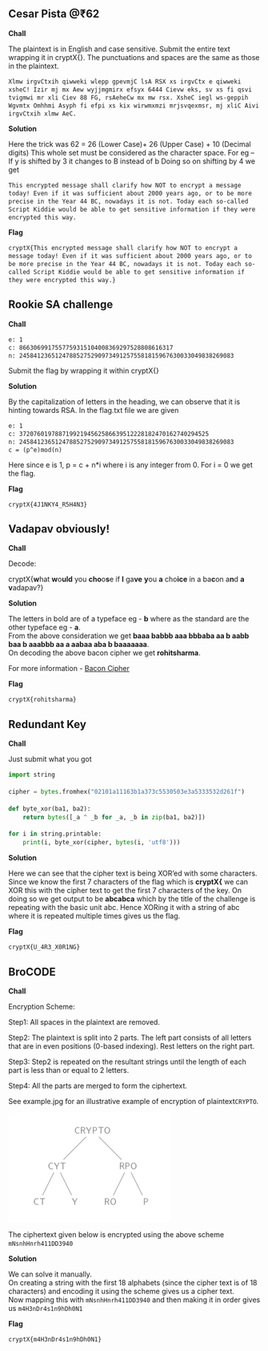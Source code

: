 ## Cesar Pista @₹62
**Chall**

The plaintext is in English and case sensitive. Submit the entire text wrapping it in cryptX{}. The punctuations and spaces are the same as those in the plaintext.
```
Xlmw irgvCtxih qiwweki wlepp gpevmjC lsA RSX xs irgvCtx e qiwweki xsheC! Izir mj mx Aew wyjjmgmirx efsyx 6444 Cievw eks, sv xs fi qsvi tvigmwi mr xli Ciev 88 FG, rsAeheCw mx mw rsx. XsheC iegl ws-geppih Wgvmtx Omhhmi Asyph fi efpi xs kix wirwmxmzi mrjsvqexmsr, mj xliC Aivi irgvCtxih xlmw AeC.
```

**Solution**

Here the trick was 62 = 26 (Lower Case)+ 26 (Upper Case) + 10 (Decimal digits)
This whole set must be considered as the character space.
For eg – If y is shifted by 3 it changes to B instead of b
Doing so on shifting by 4 we get
```
This encrypted message shall clarify how NOT to encrypt a message today! Even if it was sufficient about 2000 years ago, or to be more precise in the Year 44 BC, nowadays it is not. Today each so-called Script Kiddie would be able to get sensitive information if they were encrypted this way.
```
**Flag**
```
cryptX{This encrypted message shall clarify how NOT to encrypt a message today! Even if it was sufficient about 2000 years ago, or to be more precise in the Year 44 BC, nowadays it is not. Today each so-called Script Kiddie would be able to get sensitive information if they were encrypted this way.}
```

## Rookie SA challenge
**Chall**
```
e: 1
c: 8663069917557759315104008369297528808616317
n: 245841236512478852752909734912575581815967630033049838269083
```
Submit the flag by wrapping it within cryptX{}

**Solution**

By the capitalization of letters in the heading, we can observe that it is hinting towards RSA.
In the flag.txt file we are given
```
e: 1
c: 37207601978871992194562586639512228182470162740294525
n: 245841236512478852752909734912575581815967630033049838269083 
c = (p^e)mod(n)
```
Here since e is 1, p = c + n*i where i is any integer from 0.
For i = 0 we get the flag.

**Flag**
```
cryptX{4J1NKY4_R5H4N3}
```

## Vadapav obviously!
**Chall**

Decode:

cryptX{**w**hat **w**o**uld** you **cho**o**s**e if **I** ga**ve** **y**ou **a** cho**ice** in a ba**c**on a**n**d **a** **v**adapav?}


**Solution**

The letters in bold are of a typeface eg - **b** where as the standard are the other typeface eg - **a**.  
From the above consideration we get **baaa babbb aaa bbbaba aa b aabb baa b aaabbb aa a aabaa aba b baaaaaaa**.  
On decoding the above bacon cipher we get **rohitsharma**.  

For more information - [Bacon Cipher](https://en.wikipedia.org/wiki/Bacon%27s_cipher#Baconian_cipher_example)

**Flag**
```
cryptX{rohitsharma}
```

## Redundant Key
**Chall**

Just submit what you got 
```python
import string
 
cipher = bytes.fromhex("02101a11163b1a373c5530503e3a5333532d261f")
 
def byte_xor(ba1, ba2):
    return bytes([_a ^ _b for _a, _b in zip(ba1, ba2)])

for i in string.printable:
    print(i, byte_xor(cipher, bytes(i, 'utf8')))
```

**Solution**

Here we can see that the cipher text is being XOR’ed with some characters.
Since we know the first 7 characters of the flag which is **cryptX{** we can XOR this with the cipher text to get the first 7 characters of the key.
On doing so we get output to be **abcabca** which by the title of the challenge is repeating with the basic unit abc.
Hence XORing it with a string of abc where it is repeated multiple times gives us the flag.

**Flag**
```
cryptX{U_4R3_X0R1NG}
```

## BroCODE
**Chall**

Encryption Scheme:

Step1: All spaces in the plaintext are removed.

Step2: The plaintext is split into 2 parts. The left part consists of all letters that are in  even positions (0-based indexing). Rest letters on the right part.

Step3: Step2 is repeated on the resultant strings until the length of each part is less than or equal to 2 letters.

Step4: All the parts are merged to form the ciphertext.

See example.jpg for an illustrative example of encryption of plaintext```CRYPTO```.

![](./example.jpg)

The ciphertext given below is encrypted using the above scheme
```mNsnhHnrh411DD3940```

**Solution**

We can solve it manually.  
On creating a string with the first 18 alphabets (since the cipher text is of 18 characters) and encoding it using the scheme gives us a cipher text.  
Now mapping this with ```mNsnhHnrh411DD3940``` and then making it in order gives us ```m4H3nDr4s1n9hDh0N1```

**Flag**
```
cryptX{m4H3nDr4s1n9hDh0N1}
```
